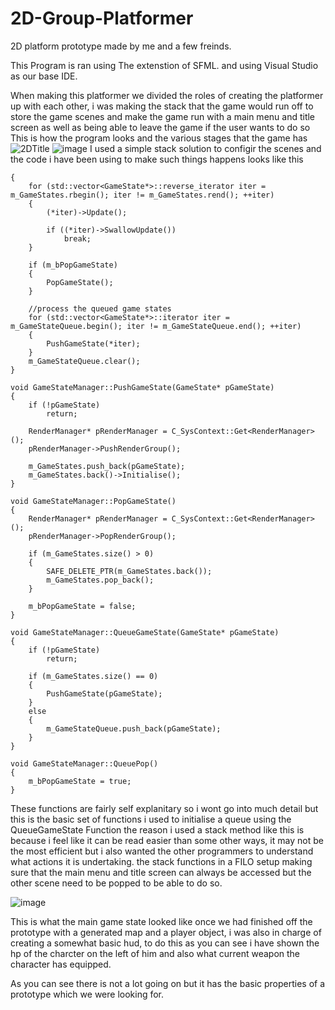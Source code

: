 # 2D-Group-Platformer
2D platform prototype made by me and a few freinds.

This Program is ran using The extenstion of SFML.
and using Visual Studio as our base IDE.

When making this platformer we divided the roles of creating the platformer up with each other, 
i was making the stack that the game would run off to store the game scenes and make the game run with a main menu and title screen 
as well as being able to leave the game if the user wants to do so
This is how the program looks and the various stages that the game has
![2DTitle](https://user-images.githubusercontent.com/127206949/223427055-2fa09063-09c4-4386-b21e-80779d7bfe8d.PNG)
![image](https://user-images.githubusercontent.com/127206949/223427227-904609ff-cbd3-4906-8d57-9152d7711175.png)
I used a simple stack solution to configir the scenes and the code i have been using to make such things happens looks like this
```void GameStateManager::Update()
{
	for (std::vector<GameState*>::reverse_iterator iter = m_GameStates.rbegin(); iter != m_GameStates.rend(); ++iter)
	{
		(*iter)->Update();

		if ((*iter)->SwallowUpdate())
			break;
	}

	if (m_bPopGameState)
	{
		PopGameState();
	}

	//process the queued game states
	for (std::vector<GameState*>::iterator iter = m_GameStateQueue.begin(); iter != m_GameStateQueue.end(); ++iter)
	{
		PushGameState(*iter);
	}
	m_GameStateQueue.clear();
}

void GameStateManager::PushGameState(GameState* pGameState)
{
	if (!pGameState)
		return;

	RenderManager* pRenderManager = C_SysContext::Get<RenderManager>();
	pRenderManager->PushRenderGroup();

	m_GameStates.push_back(pGameState);
	m_GameStates.back()->Initialise();
}

void GameStateManager::PopGameState()
{
	RenderManager* pRenderManager = C_SysContext::Get<RenderManager>();
	pRenderManager->PopRenderGroup();

	if (m_GameStates.size() > 0)
	{
		SAFE_DELETE_PTR(m_GameStates.back());
		m_GameStates.pop_back();
	}

	m_bPopGameState = false;
}

void GameStateManager::QueueGameState(GameState* pGameState)
{
	if (!pGameState)
		return;

	if (m_GameStates.size() == 0)
	{
		PushGameState(pGameState);
	}
	else
	{
		m_GameStateQueue.push_back(pGameState);
	}
}

void GameStateManager::QueuePop()
{
	m_bPopGameState = true;
}
```
These functions are fairly self explanitary so i wont go into much detail but this is the basic set of functions i used to initialise a queue using the QueueGameState Function
the reason i used a stack method like this is because i feel like it can be read easier than some other ways, it may not be the most efficient but i also wanted the other
programmers to understand what actions it is undertaking. the stack functions in a FILO setup making sure that the main menu and title screen can always be accessed but the other scene need to be popped to be able to do so.

![image](https://user-images.githubusercontent.com/127206949/223427331-20a12e5c-7341-46d3-8b56-63c1f411e072.png)

This is what the main game state looked like once we had finished off the prototype with a generated map and a player object, i was also in charge of creating a somewhat basic hud,
to do this as you can see i have shown the hp of the charcter on the left of him and also what current weapon the character has equipped.


As you can see there is not a lot going on but it has the basic properties of a prototype which we were looking for.
